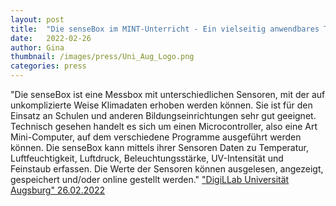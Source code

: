 ```yaml
---
layout: post
title:  "Die senseBox im MINT-Unterricht - Ein vielseitig anwendbares Toolkit verschiedener Messinstrumente"
date:   2022-02-26 
author: Gina
thumbnail: /images/press/Uni_Aug_Logo.png
categories: press
---
```

"Die senseBox ist eine Messbox mit unterschiedlichen Sensoren, mit der auf unkomplizierte Weise Klimadaten erhoben werden können. Sie ist für den Einsatz an Schulen und anderen Bildungseinrichtungen sehr gut geeignet. Technisch gesehen handelt es sich um einen Microcontroller, also eine Art Mini-Computer, auf dem verschiedene Programme ausgeführt werden können. Die senseBox kann mittels ihrer Sensoren Daten zu Temperatur, Luftfeuchtigkeit, Luftdruck, Beleuchtungsstärke, UV-Intensität und Feinstaub erfassen. Die Werte der Sensoren können ausgelesen, angezeigt, gespeichert und/oder online gestellt werden."
<a href="https://digillab.uni-augsburg.de/2022/02/26/sensebox/" target="_blank">"DigiLLab Universität Augsburg" 26.02.2022</a>
